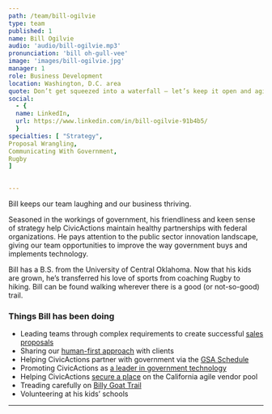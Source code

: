 ```yaml
---
path: /team/bill-ogilvie
type: team
published: 1
name: Bill Ogilvie
audio: 'audio/bill-ogilvie.mp3'
pronunciation: 'bill oh-gull-vee'
image: 'images/bill-ogilvie.jpg'
manager: 1
role: Business Development
location: Washington, D.C. area
quote: Don’t get squeezed into a waterfall — let’s keep it open and agile.
social: 
  - {
  name: LinkedIn,
  url: https://www.linkedin.com/in/bill-ogilvie-91b4b5/
  }  
specialties: [ "Strategy",
Proposal Wrangling,
Communicating With Government,
Rugby
]

  
---
```


Bill keeps our team laughing and our business thriving.

Seasoned in the workings of government, his friendliness and keen sense of strategy help CivicActions maintain healthy partnerships with federal organizations. He pays attention to the public sector innovation landscape, giving our team opportunities to improve the way government buys and implements technology.

Bill has a B.S. from the University of Central Oklahoma. Now that his kids are grown, he’s transferred his love of sports from coaching Rugby to hiking. Bill can be found walking wherever there is a good (or not-so-good) trail.



### Things Bill has been doing
* Leading teams through complex requirements to create successful [sales proposals](https://civicactions-handbook.readthedocs.io/en/latest/07-sales-and-marketing/sales-guild/#the-sales-guild)
* Sharing our [human-first approach](https://civicactions.com/approach) with clients
* Helping CivicActions partner with government via the [GSA Schedule](https://www.gsa.gov/buying-selling/purchasing-programs/gsa-schedules)
* Promoting CivicActions as [a leader in government technology](http://www.govtech.com/100/)
* Helping CivicActions [secure a place](http://www.govtech.com/civic/3-Tips-for-Joining-Californias-Agile-Government-Vendor-Pool.html) on the California agile vendor pool
* Treading carefully on [Billy Goat Trail](https://www.nps.gov/choh/planyourvisit/billy-goat-trail.htm)
* Volunteering at his kids’ schools

--------------------------------
